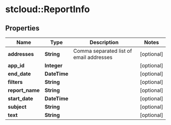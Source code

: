 # stcloud::ReportInfo

## Properties
Name | Type | Description | Notes
------------ | ------------- | ------------- | -------------
**addresses** | **String** | Comma separated list of email addresses | [optional] 
**app_id** | **Integer** |  | [optional] 
**end_date** | **DateTime** |  | [optional] 
**filters** | **String** |  | [optional] 
**report_name** | **String** |  | [optional] 
**start_date** | **DateTime** |  | [optional] 
**subject** | **String** |  | [optional] 
**text** | **String** |  | [optional] 



